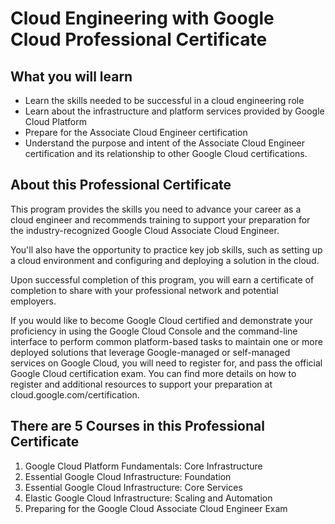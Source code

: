 # Cloud Engineering with Google Cloud Professional Certificate

## What you will learn

* Learn the skills needed to be successful in a cloud engineering role
* Learn about the infrastructure and platform services provided by Google Cloud Platform
* Prepare for the Associate Cloud Engineer certification
* Understand the purpose and intent of the Associate Cloud Engineer certification and its relationship to other Google Cloud certifications.

## About this Professional Certificate

This program provides the skills you need to advance your career as a cloud engineer and recommends training to support your preparation for the industry-recognized Google Cloud Associate Cloud Engineer.

You'll also have the opportunity to practice key job skills, such as setting up a cloud environment and configuring and deploying a solution in the cloud.

Upon successful completion of this program, you will earn a certificate of completion to share with your professional network and potential employers.

If you would like to become Google Cloud certified and demonstrate your proficiency in using the Google Cloud Console and the command-line interface to perform common platform-based tasks to maintain one or more deployed solutions that leverage Google-managed or self-managed services on Google Cloud, you will need to register for, and pass the official Google Cloud certification exam. You can find more details on how to register and additional resources to support your preparation at cloud.google.com/certification.

## There are 5 Courses in this Professional Certificate

1. Google Cloud Platform Fundamentals: Core Infrastructure
2. Essential Google Cloud Infrastructure: Foundation
3. Essential Google Cloud Infrastructure: Core Services
4. Elastic Google Cloud Infrastructure: Scaling and Automation
5. Preparing for the Google Cloud Associate Cloud Engineer Exam